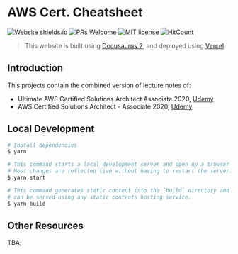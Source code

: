 # AWS Cert. Cheatsheet

[![Website shields.io](https://img.shields.io/website-up-down-green-red/http/shields.io.svg?style=flat-square)](http://shields.io/)
[![PRs Welcome](https://img.shields.io/badge/PRs-welcome-brightgreen.svg?style=flat-square)](http://makeapullrequest.com)
[![MIT license](https://img.shields.io/badge/License-MIT-blue.svg?style=flat-square)](https://lbesson.mit-license.org/)
[![HitCount](http://hits.dwyl.com/Zhenye-Na/aws-certs-cheatsheet.svg)](http://hits.dwyl.com/Zhenye-Na/aws-certs-cheatsheet)


> This website is built using [Docusaurus 2](https://v2.docusaurus.io/), and deployed using [Vercel](https://vercel.com/)

## Introduction

This projects contain the combined version of lecture notes of:

- Ultimate AWS Certified Solutions Architect Associate 2020, [Udemy](https://www.udemy.com/course/aws-certified-solutions-architect-associate-saa-c02/)
- AWS Certified Solutions Architect - Associate 2020, [Udemy](https://www.udemy.com/course/aws-certified-solutions-architect-associate/)


## Local Development

```sh
# Install dependencies
$ yarn

# This command starts a local development server and open up a browser window.
# Most changes are reflected live without having to restart the server.
$ yarn start

# This command generates static content into the `build` directory and
# can be served using any static contents hosting service.
$ yarn build
```

## Other Resources

TBA;
